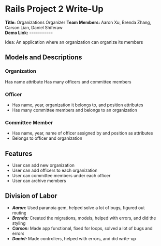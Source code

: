 # Rails Project 2 Write-Up


**Title:** Organizations Organizer
**Team Members:** Aaron Xu, Brenda Zhang, Carson Lian, Daniel Shiferaw  
**Demo Link:** ------------


Idea: An application where an organization can organize its members


## Models and Descriptions


### Organization
Has name attribute
Has many officers and committee members


### Officer
* Has name, year, organization it belongs to, and position attributes
* Has many committee members and belongs to an organization 


### Committee Member
* Has name, year, name of officer assigned by and position as attributes
* Belongs to officer and organization


## Features
* User can add new organization
* User can add officers to each organization
* User can committee members under each officer
* User can archive members


## Division of Labor
* ***Aaron:*** Used paranoia gem, helped solve a lot of bugs, figured out routing
* ***Brenda:*** Created the migrations, models, helped with errors, and did the styling
* ***Carson:*** Made app functional, fixed for loops, solved a lot of bugs and errors
* ***Daniel:*** Made controllers, helped with errors, and did write-up
